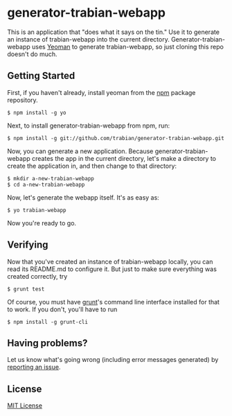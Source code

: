 # generator-trabian-webapp

This is an application that "does what it says on the tin." Use it to generate an instance of trabian-webapp into the current directory. Generator-trabian-webapp uses [Yeoman](http://yeoman.io) to generate trabian-webapp, so just cloning this repo doesn't do much.

## Getting Started

First, if you haven't already, install yeoman from the [npm](https://npmjs.org) package repository.

```
$ npm install -g yo
```

Next, to install generator-trabian-webapp from npm, run:

```
$ npm install -g git://github.com/trabian/generator-trabian-webapp.git
```

Now, you can generate a new application. Because generator-trabian-webapp creates the app in the current directory, let's make a directory to create the application in, and then change to that directory:

```
$ mkdir a-new-trabian-webapp
$ cd a-new-trabian-webapp
```

Now, let's generate the webapp itself. It's as easy as:

```
$ yo trabian-webapp
```

Now you're ready to go. 

## Verifying

Now that you've created an instance of trabian-webapp locally, you can read its README.md to configure it. But just to make sure everything was created correctly, try 

```
$ grunt test
```

Of course, you must have [grunt](http://gruntjs.com)'s command line interface installed for that to work. If you don't, you'll have to run

```
$ npm install -g grunt-cli
```

## Having problems?
Let us know what's going wrong (including error messages generated) by [reporting an issue](https://github.com/trabian/generator-trabian-webapp/issues).


## License

[MIT License](http://en.wikipedia.org/wiki/MIT_License)
